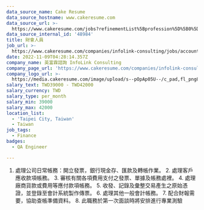 ```yaml
---
data_source_name: Cake Resume
data_source_hostname: www.cakeresume.com
data_source_url: >-
  https://www.cakeresume.com/jobs?refinementList%5Bprofession%5D%5B0%5D=engineering_qa-engineer&refinementList%5Bsalary_type%5D=per_month&refinementList%5Bsalary_currency%5D=TWD&range%5Bsalary_range%5D%5Bmax%5D=600000
data_source_internal_id: '48984'
title: 財會人員
job_url: >-
  https://www.cakeresume.com/companies/infolink-consulting/jobs/accounting-staff-c77fe1
date: 2022-11-09T04:28:14.357Z
company_name: 英富霖諮詢 InfoLink Consulting
company_page_url: 'https://www.cakeresume.com/companies/infolink-consulting'
company_logo_url: >-
  https://media.cakeresume.com/image/upload/s--pOpAp05U--/c_pad,fl_png8,h_200,w_200/v1665471014/ylsycpzqeswena7clqub.png
salary_text: TWD39000 - TWD42000
salary_currency: TWD
salary_type: per_month
salary_min: 39000
salary_max: 42000
location_list:
  - 'Taipei City, Taiwan'
  - Taiwan
job_tags:
  - Finance
badges:
  - QA Engineer

---
```


1. 處理公司日常帳務：開立發票，銀行現金存、匯款及轉帳作業。 2. 處理客戶應收款項帳務。 3. 審核有關各項費用支付之發票、單據及帳務處裡。 4. 處理廠商貨款或費用等應付款項帳務。 5. 收發、記錄及彙整交易產生之原始憑證，並登錄至會計系統製作傳票。 6. 處理其他一般會計帳務。 7. 配合財報需要，協助查帳準備資料。 8. 此職務於第一次面談時將安排進行專業測驗